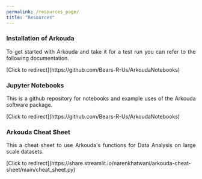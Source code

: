 ```yaml
---
permalink: /resources_page/
title: "Resources"
---
```


### Installation of Arkouda

<p align="justify"> 
To get started with Arkouda and take it for a test run you can refer to the following documentation.
</p>
[Click to redirect](https://github.com/Bears-R-Us/ArkoudaNotebooks)

### Jupyter Notebooks

<p align="justify"> 
This is a github repository for notebooks and example uses of the Arkouda software package.
</p>
[Click to redirect](https://github.com/Bears-R-Us/ArkoudaNotebooks)

### Arkouda Cheat Sheet 

<p align="justify">
This a cheat sheet to use Arkouda's functions for Data Analysis on large scale datasets.
</p>
[Click to redirect](https://share.streamlit.io/narenkhatwani/arkouda-cheat-sheet/main/cheat_sheet.py)


